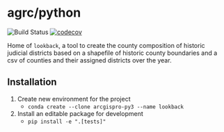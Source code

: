 # agrc/python

![Build Status](https://github.com/agrc/python/workflows/Build%20and%20Test/badge.svg)
[![codecov](https://codecov.io/gh/agrc/python/branch/main/graph/badge.svg)](https://codecov.io/gh/agrc/historic-judicial-districts)

Home of `lookback`, a tool to create the county composition of historic judicial districts based on a shapefile of historic county boundaries and a csv of counties and their assigned districts over the year.
## Installation

1. Create new environment for the project
   - `conda create --clone arcgispro-py3 --name lookback`
1. Install an editable package for development
   - `pip install -e ".[tests]"`
